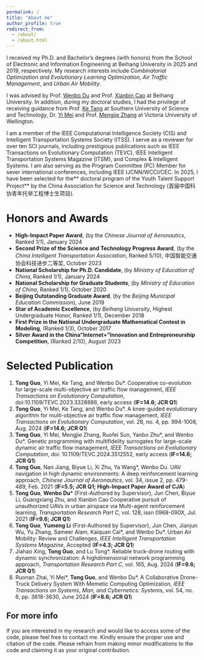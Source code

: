 ```yaml
---
permalink: /
title: "About me"
author_profile: true
redirect_from: 
  - /about/
  - /about.html
---
```

I received my Ph.D. and Bachelor’s degrees (with honors) from the School of Electronic and Information Engineering at Beihang University in 2025 and 2019, respectively. My research interests include *Combinatorial Optimization and Evolutionary Learning Optimization*, *Air Traffic Management*, and *Urban Air Mobility*. 

I was advised by Prof. [Wenbo Du](https://shi.buaa.edu.cn/duwenbo/en/index.htm) and Prof. [Xianbin Cao](https://shi.buaa.edu.cn/caoxianbin/en/index.htm) at Beihang University. In addition, during my doctoral studies, I had the privilege of receiving guidance from Prof. [Ke Tang](https://www.sustech.edu.cn/en/faculties/tangke.html) at Southern University of Science and Technology, Dr. [Yi Mei](https://people.wgtn.ac.nz/yi.mei) and Prof. [Mengjie Zhang](https://people.wgtn.ac.nz/Mengjie.Zhang) at Victoria University of Wellington.  

I am a member of the IEEE Computational Intelligence Society (CIS) and Intelligent Transportation Systems Society (ITSS). I serve as a reviewer for over ten SCI journals, including prestigious publications such as IEEE Transactions on Evolutionary Computation (TEVC), IEEE Intelligent Transportation Systems Magazine (ITSM), and Complex & Intelligent Systems. I am also serving as the Program Committee (PC) Member for sever international conferences, including IEEE IJCNN/WCCI/CEC.
In 2025, I have been selected for the** doctoral program of the Youth Talent Support Project** by the China Association for Science and Technology (首届中国科协青年托举工程博士生项目).

Honors and Awards
======
* **High-Impact Paper Award**, (by the *Chinese Journal of Aeronautics*, Ranked 1/1), January 2024
* **Second Prize of the Science and Technology Progress Award**, (by the *China Intelligent Transportation Association*, Ranked 5/10), 中国智能交通协会科技进步二等奖, October 2023
* **National Scholarship for Ph.D. Candidate**, (by *Ministry of Education of China*, Ranked 1/1), January 2024
* **National Scholarship for Graduate Students**, (by *Ministry of Education of China*, Ranked 1/1), October 2020
* **Beijing Outstanding Graduate Award**, (by the *Beijing Municipal Education Commission*), June 2019
* **Star of Academic Excellence**, (by *Beihang University*, Highest Undergraduate Honor, Ranked 1/1), December 2018
* **First Prize in the National Undergraduate Mathematical Contest in Modeling**, (Ranked 1/3), October 2017
* **Silver Award in the China“Internet+”Innovation and Entrepreneurship Competition**, (Ranked 2/10), August 2023


Selected Publication
======
1. **Tong Guo**, Yi Mei, Ke Tang, and Wenbo Du*. Cooperative co-evolution for large-scale multi-objective air traffic flow management, *IEEE Transactions on Evolutionary Computation*, doi:10.1109/TEVC.2023.3328886, early access (**IF=14.6; JCR Q1**)
2. **Tong Guo**, Yi Mei, Ke Tang, and Wenbo Du*. A knee-guided evolutionary algorithm for multi-objective air traffic flow management, *IEEE Transactions on Evolutionary Computation*, vol. 28, no. 4, pp. 994-1008, Aug. 2024 (**IF=14.6; JCR Q1**)
3. **Tong Guo**, Yi Mei, Mengjie Zhang, Ruofei Sun, Yanbo Zhu*, and Wenbo Du*. Genetic programming with multifidelity surrogates for large-scale dynamic air traffic flow management, *IEEE Transactions on Evolutionary Computation*, doi: 10.1109/TEVC.2024.3512552, early access (**IF=14.6; JCR Q1**)
4. **Tong Guo**, Nan Jiang, Biyue Li, Xi Zhu, Ya Wang*, Wenbo Du. UAV navigation in high dynamic environments: A deep reinforcement learning approach, *Chinese Journal of Aeronautics*, vol. 34, issue 2, pp. 479-489, Feb. 2021 (**IF=5.5; JCR Q1; High-Impact Paper Award of CJA**)
5. **Tong Guo**, **Wenbo Du*** (First-Authored by Supervisor), Jun Chen, Biyue Li, Guangxiang Zhu, and Xianbin Cao Cooperative pursuit of unauthorized UAVs in urban airspace via Multi-agent reinforcement learning, *Transportation Research Part C*, vol. 128, issn 0968-090X, Jul. 2021 (**IF=9.6; JCR Q1**)
6. **Tong Guo**, **Yumeng Li** (First-Authored by Supervisor), Jun Chen, Jianjun Wu, Yu Zhang, Sameer Alam, Kaiquan Cai*, and Wenbo Du*. Urban Air Mobility: Review and Challenges, *IEEE Intelligent Transportation Systems Magazine*, Accepted (**IF=4.3; JCR Q1**)
7. Jiahao Xing, **Tong Guo**, and Lu Tong*. Reliable truck-drone routing with dynamic synchronization: A highdimensional network programming approach, *Transportation Research Part C*, vol. 165, Aug. 2024 (**IF=9.6; JCR Q1**)
8. Ruonan Zhai, Yi Mei*, **Tong Guo**, and Wenbo Du*. A Collaborative Drone-Truck Delivery System With Memetic Computing Optimization, *IEEE Transactions on Systems, Man, and Cybernetics: Systems*, vol. 54, no. 6, pp. 3618-3630, June 2024 (**IF=8.6; JCR Q1**)


For more info
------
If you are interested in my research and would like to access some of the code, please feel free to contact me. Kindly ensure the proper use and citation of the code. Please refrain from making minor modifications to the code and claiming it as your original contribution.
